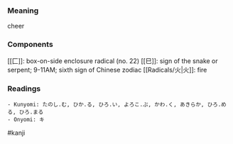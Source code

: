 ### Meaning

cheer

### Components

[[匚]]: box-on-side enclosure radical (no. 22) [[巳]]: sign of the snake or serpent; 9-11AM; sixth sign of Chinese zodiac [[Radicals/火|火]]: fire

### Readings

```
- Kunyomi: たのし.む, ひか.る, ひろ.い, よろこ.ぶ, かわ.く, あきらか, ひろ.める, ひろ.まる
- Onyomi: キ
```

#kanji